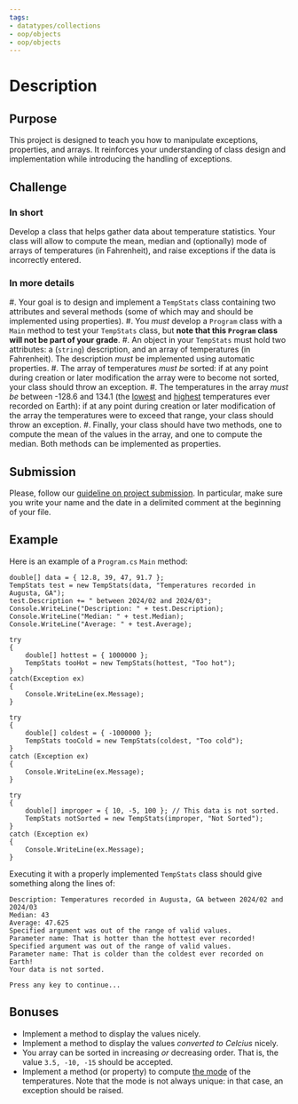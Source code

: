 ```yaml
---
tags:
- datatypes/collections
- oop/objects
- oop/objects
---
```


# Description

## Purpose

This project is designed to teach you how to manipulate exceptions, properties, and arrays.
It reinforces your understanding of class design and implementation while introducing the handling of exceptions.

## Challenge

### In short

Develop a class that helps gather data about temperature statistics. Your class will allow to compute the mean, median and (optionally) mode of arrays of temperatures (in Fahrenheit), and raise exceptions if the data is incorrectly entered.

### In more details

#. Your goal is to design and implement a `TempStats` class containing two attributes and several methods (some of which may and should be implemented using properties).
#. You *must* develop a `Program` class with a `Main` method to test your `TempStats` class, but **note that this `Program` class will not be part of your grade**.
#. An object in your `TempStats` must hold two attributes: a (`string`) description, and an array of temperatures (in Fahrenheit). The description *must* be implemented using automatic properties.
#. The array of temperatures *must be* sorted: if at any point during creation or later modification the array were to become not sorted, your class should throw an exception.
#. The temperatures in the array *must be* between -128.6 and 134.1 (the [lowest](https://en.wikipedia.org/wiki/Lowest_temperature_recorded_on_Earth) and [highest](https://en.wikipedia.org/wiki/Highest_temperature_recorded_on_Earth) temperatures ever recorded on Earth): if at any point during creation or later modification of the array the temperatures were to exceed that range, your class should throw an exception.
#. Finally, your class should have two methods, one to compute the mean of the values in the array, and one to compute the median. Both methods can be implemented as properties.


## Submission

Please, follow our [guideline on project submission](https://princomp.github.io/projects/submission).
In particular, make sure you write your name and the date in a delimited comment at the beginning of your file.

## Example

Here is an example of a `Program.cs` `Main` method:

```
double[] data = { 12.8, 39, 47, 91.7 };
TempStats test = new TempStats(data, "Temperatures recorded in Augusta, GA");
test.Description += " between 2024/02 and 2024/03";
Console.WriteLine("Description: " + test.Description);
Console.WriteLine("Median: " + test.Median);
Console.WriteLine("Average: " + test.Average);

try
{
    double[] hottest = { 1000000 };
    TempStats tooHot = new TempStats(hottest, "Too hot");
}
catch(Exception ex)
{
    Console.WriteLine(ex.Message);
}

try
{
    double[] coldest = { -1000000 };
    TempStats tooCold = new TempStats(coldest, "Too cold");
}
catch (Exception ex)
{
    Console.WriteLine(ex.Message);
}

try
{
    double[] improper = { 10, -5, 100 }; // This data is not sorted.
    TempStats notSorted = new TempStats(improper, "Not Sorted");
}
catch (Exception ex)
{
    Console.WriteLine(ex.Message);
}
```

Executing it with a properly implemented `TempStats` class should give something along the lines of:

```text
Description: Temperatures recorded in Augusta, GA between 2024/02 and 2024/03
Median: 43
Average: 47.625
Specified argument was out of the range of valid values.
Parameter name: That is hotter than the hottest ever recorded!
Specified argument was out of the range of valid values.
Parameter name: That is colder than the coldest ever recorded on Earth!
Your data is not sorted.

Press any key to continue...
```

## Bonuses

- Implement a method to display the values nicely.
- Implement a method to display the values *converted to Celcius* nicely.
- You array can be sorted in increasing *or* decreasing order. That is, the value `3.5, -10, -15` should be accepted.
- Implement a method (or property) to compute [the mode](https://en.wikipedia.org/wiki/Mode_(statistics)) of the temperatures. Note that the mode is not always unique: in that case, an exception should be raised.
